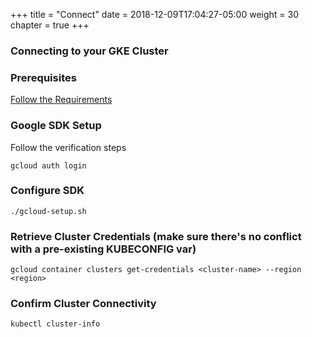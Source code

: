 +++
title = "Connect"
date = 2018-12-09T17:04:27-05:00
weight = 30
chapter = true
+++

### Connecting to your GKE Cluster ###


### Prerequisites ###

[Follow the Requirements](/00-introduction/requirements)

### Google SDK Setup ###
Follow the verification steps
```
gcloud auth login
```

### Configure SDK ###
```
./gcloud-setup.sh
```

### Retrieve Cluster Credentials (make sure there's no conflict with a pre-existing KUBECONFIG var) ###
```
gcloud container clusters get-credentials <cluster-name> --region <region>
```

### Confirm Cluster Connectivity ###
```
kubectl cluster-info
```
